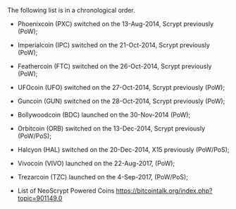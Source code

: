 The following list is in a chronological order.
 
- Phoenixcoin (PXC) switched on the 13-Aug-2014, Scrypt previously (PoW);
- Imperialcoin (IPC) switched on the 21-Oct-2014, Scrypt previously (PoW);
- Feathercoin (FTC) switched on the 26-Oct-2014, Scrypt previously (PoW);
- UFOcoin (UFO) switched on the 27-Oct-2014, Scrypt previously (PoW);
- Guncoin (GUN) switched on the 28-Oct-2014, Scrypt previously (PoW);
- Bollywoodcoin (BDC) launched on the 30-Nov-2014 (PoW);
- Orbitcoin (ORB) switched on the 13-Dec-2014, Scrypt previously (PoW/PoS);
- Halcyon (HAL) switched on the 20-Dec-2014, X15 previously (PoW/PoS);
- Vivocoin (VIVO) launched on the 22-Aug-2017, (PoW);
- Trezarcoin (TZC) launched on the 4-Sep-2017, (PoW/PoS);

- List of NeoScrypt Powered Coins https://bitcointalk.org/index.php?topic=901149.0

